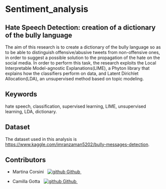 # Sentiment_analysis
## Hate Speech Detection: creation of a dictionary of the bully language
The aim of this research is to create a dictionary of the bully language
so as to be able to distinguish offensive/abusive tweets from non-offensive ones, in order
to suggest a possible solution to the propagation of the hate on the social media. 
In order to perform this task, the research exploits the Local Interpretable Model-agnostic Explanations(LIME), a Phyton library that explains how the classifiers perform on data, and Latent Dirichlet Allocation(LDA), an unsupervised method based on topic modeling.

## Keywords
hate speech, classification, supervised learning, LIME, unsupervised learning, LDA, dictionary.

## Dataset
The dataset used in this analysis is https://www.kaggle.com/imranzaman5202/bully-messages-detection.



## Contributors



- Martina Corsini &nbsp; <a href=https://github.com/martinaunimi rel="nofollow noreferrer"> <img src="https://i.stack.imgur.com/tskMh.png" alt="github"> Github </a> &nbsp;




- Camilla Gotta &nbsp; <a href="https://github.com/camillagotta" rel="nofollow noreferrer"> <img src="https://i.stack.imgur.com/tskMh.png" alt="github"> Github </a> &nbsp;
